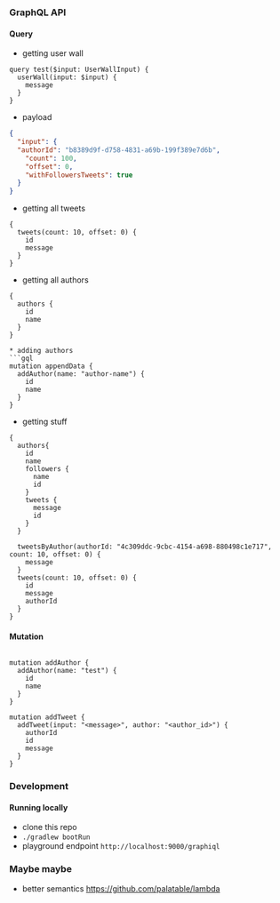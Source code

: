 ### GraphQL API

#### Query
* getting user wall
```gql
query test($input: UserWallInput) {
  userWall(input: $input) {
    message
  }
}
```
* payload
```json
{
  "input": {
  "authorId": "b8389d9f-d758-4831-a69b-199f389e7d6b",
    "count": 100,
    "offset": 0,
    "withFollowersTweets": true
  }
}
```

* getting all tweets
```gql
{
  tweets(count: 10, offset: 0) {
    id
    message
  }
}
```

* getting all authors
```gql
{
  authors {
    id
    name
  }
}

* adding authors
```gql
mutation appendData {
  addAuthor(name: "author-name") {
    id
    name
  }
}
```
* getting stuff
```gql
{
  authors{
    id
    name
    followers {
      name
      id
    }
    tweets {
      message
      id
    }
  }

  tweetsByAuthor(authorId: "4c309ddc-9cbc-4154-a698-880498c1e717", count: 10, offset: 0) {
    message
  }
  tweets(count: 10, offset: 0) {
    id
    message
    authorId
  }
}
```
#### Mutation
```gql

mutation addAuthor {
  addAuthor(name: "test") {
    id
    name
  }
}

mutation addTweet {
  addTweet(input: "<message>", author: "<author_id>") {
    authorId
    id
    message
  }
}
```
### Development
#### Running locally
* clone this repo
* `./gradlew bootRun`
* playground endpoint `http://localhost:9000/graphiql`

### Maybe maybe
* better semantics https://github.com/palatable/lambda